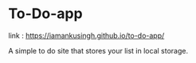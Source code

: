 # To-Do-app
link : https://iamankusingh.github.io/to-do-app/

A simple to do site that stores your list in local storage.
